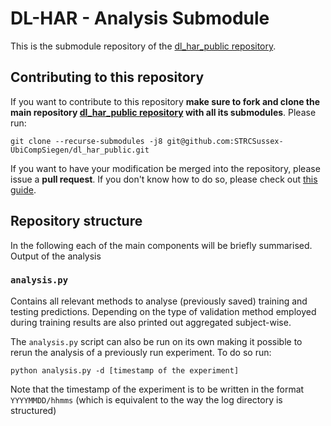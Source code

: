 # DL-HAR - Analysis Submodule

This is the submodule repository of the [dl_har_public repository](https://github.com/STRCSussex-UbiCompSiegen/dl_har_public).

## Contributing to this repository

If you want to contribute to this repository **make sure to fork and clone the main repository [dl_har_public repository](https://github.com/STRCSussex-UbiCompSiegen/dl_har_public) with all its submodules**. Please run:

```
git clone --recurse-submodules -j8 git@github.com:STRCSussex-UbiCompSiegen/dl_har_public.git
```
If you want to have your modification be merged into the repository, please issue a **pull request**. If you don't know how to do so, please check out [this guide](https://jarv.is/notes/how-to-pull-request-fork-github/).

## Repository structure
In the following each of the main components will be briefly summarised. Output of the analysis 

### ```analysis.py```
Contains all relevant methods to analyse (previously saved) training and testing predictions. Depending on the type of validation method employed during training results are also printed out aggregated subject-wise.

The ```analysis.py``` script can also be run on its own making it possible to rerun the analysis of a previously run experiment. To do so run:

```python analysis.py -d [timestamp of the experiment]```

Note that the timestamp of the experiment is to be written in the format ```YYYYMMDD/hhmms``` (which is equivalent to the way the log directory is structured)
